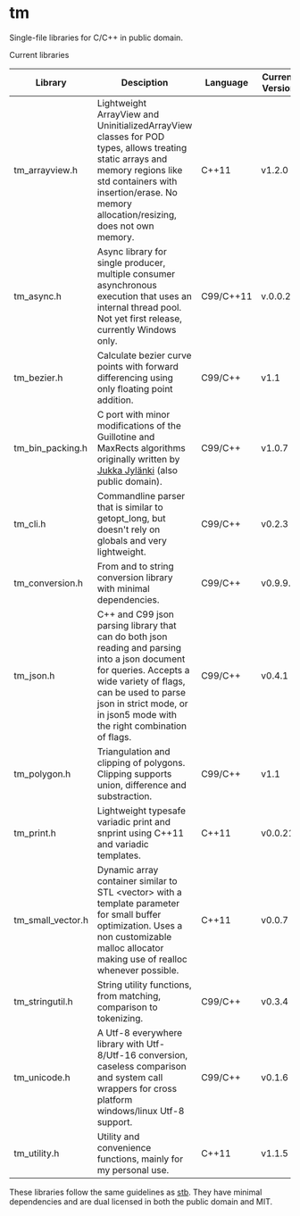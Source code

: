 # tm
Single-file libraries for C/C++ in public domain.

Current libraries

Library | Desciption | Language | Current Version
--- | --- | --- | ---
tm_arrayview.h | Lightweight ArrayView and UninitializedArrayView classes for POD types, allows treating static arrays and memory regions like std containers with insertion/erase. No memory allocation/resizing, does not own memory. | C++11 | v1.2.0
tm_async.h | Async library for single producer, multiple consumer asynchronous execution that uses an internal thread pool. Not yet first release, currently Windows only. | C99/C++11 | v.0.0.2
tm_bezier.h | Calculate bezier curve points with forward differencing using only floating point addition. | C99/C++ | v1.1
tm_bin_packing.h | C port with minor modifications of the Guillotine and MaxRects algorithms originally written by [Jukka Jylänki](https://github.com/juj/RectangleBinPack) (also public domain). | C99/C++ | v1.0.7
tm_cli.h | Commandline parser that is similar to getopt_long, but doesn't rely on globals and very lightweight. | C99/C++ | v0.2.3
tm_conversion.h | From and to string conversion library with minimal dependencies. | C99/C++ | v0.9.9.7
tm_json.h | C++ and C99 json parsing library that can do both json reading and parsing into a json document for queries. Accepts a wide variety of flags, can be used to parse json in strict mode, or in json5 mode with the right combination of flags. | C99/C++ | v0.4.1
tm_polygon.h | Triangulation and clipping of polygons. Clipping supports union, difference and substraction. | C99/C++ | v1.1
tm_print.h | Lightweight typesafe variadic print and snprint using C++11 and variadic templates. | C++11 | v0.0.21
tm_small_vector.h | Dynamic array container similar to STL \<vector> with a template parameter for small buffer optimization. Uses a non customizable malloc allocator making use of realloc whenever possible. | C++11 | v0.0.7
tm_stringutil.h | String utility functions, from matching, comparison to tokenizing. | C99/C++ | v0.3.4
tm_unicode.h | A Utf-8 everywhere library with Utf-8/Utf-16 conversion, caseless comparison and system call wrappers for cross platform windows/linux Utf-8 support. | C99/C++ | v0.1.6
tm_utility.h | Utility and convenience functions, mainly for my personal use. | C++11 | v1.1.5

These libraries follow the same guidelines as [stb](https://github.com/nothings/stb).
They have minimal dependencies and are dual licensed in both the public domain and MIT.
